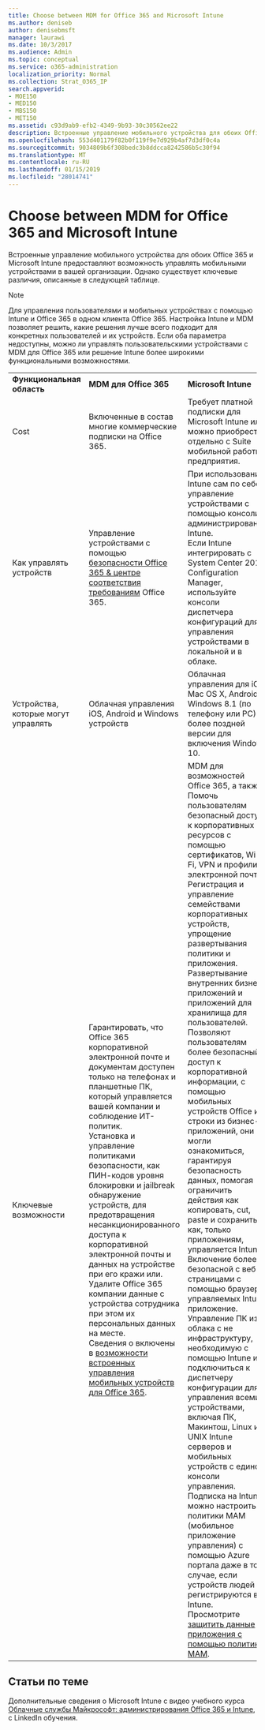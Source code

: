 ```yaml
---
title: Choose between MDM for Office 365 and Microsoft Intune
ms.author: deniseb
author: denisebmsft
manager: laurawi
ms.date: 10/3/2017
ms.audience: Admin
ms.topic: conceptual
ms.service: o365-administration
localization_priority: Normal
ms.collection: Strat_O365_IP
search.appverid:
- MOE150
- MED150
- MBS150
- MET150
ms.assetid: c93d9ab9-efb2-4349-9b93-30c30562ee22
description: Встроенные управление мобильного устройства для обоих Office 365 и Microsoft Intune предоставляют возможность управлять мобильными устройствами в вашей организации. Однако существует ключевые различия, описанного в данном разделе.
ms.openlocfilehash: 553d401179f82b0f119f9e7d929b4af7d3df0c4a
ms.sourcegitcommit: 9034809b6f308bedc3b8ddcca8242586b5c30f94
ms.translationtype: MT
ms.contentlocale: ru-RU
ms.lasthandoff: 01/15/2019
ms.locfileid: "28014741"
---
```

# <a name="choose-between-mdm-for-office-365-and-microsoft-intune"></a>Choose between MDM for Office 365 and Microsoft Intune

Встроенные управление мобильного устройства для обоих Office 365 и Microsoft Intune предоставляют возможность управлять мобильными устройствами в вашей организации. Однако существует ключевые различия, описанные в следующей таблице.
  
> [!NOTE]
> Для управления пользователями и мобильных устройствах с помощью Intune и Office 365 в одном клиента Office 365. Настройка Intune и MDM позволяет решить, какие решения лучше всего подходит для конкретных пользователей и их устройств. Если оба параметра недоступны, можно ли управлять пользовательскими устройствами с MDM для Office 365 или решение Intune более широкими функциональными возможностями. 
  
||||
|:-----|:-----|:-----|
|**Функциональная область** <br/> |**MDM для Office 365** <br/> |**Microsoft Intune** <br/> |
|Cost  <br/> |Включенные в состав многие коммерческие подписки на Office 365.  <br/> |Требует платной подписки для Microsoft Intune или можно приобрести отдельно с Suite мобильной работы предприятия.  <br/> |
|Как управлять устройств  <br/> |Управление устройствами с помощью [безопасности Office 365 &amp; центре соответствия требованиям](https://protection.office.com) Office 365.  <br/> |При использовании Intune сам по себе управление устройствами с помощью консоли администрирования Intune.  <br/> Если Intune интегрировать с System Center 2012 Configuration Manager, используйте консоли диспетчера конфигураций для управления устройствами в локальной и в облаке.  <br/> |
|Устройства, которые могут управлять  <br/> |Облачная управления iOS, Android и Windows устройств  <br/> |Облачная управления для iOS, Mac OS X, Android, Windows 8.1 (по телефону или PC) и более поздней версии для включения Windows 10. <br/> |
|Ключевые возможности  <br/> |Гарантировать, что Office 365 корпоративной электронной почте и документам доступен только на телефонах и планшетные ПК, который управляется вашей компании и соблюдение ИТ-политик.  <br/> Установка и управление политиками безопасности, как ПИН-кодов уровня блокировки и jailbreak обнаружение устройств, для предотвращения несанкционированного доступа к корпоративной электронной почты и данных на устройстве при его кражи или.  <br/> Удалите Office 365 компании данные с устройства сотрудника при этом их персональных данных на месте.  <br/> Сведения о включены в [возможности встроенных управления мобильных устройств для Office 365](https://support.office.com/article/a1da44e5-7475-4992-be91-9ccec25905b0).  <br/> |MDM для возможностей Office 365, а также:  <br/> Помочь пользователям безопасный доступ к корпоративных ресурсов с помощью сертификатов, Wi-Fi, VPN и профили электронной почты.  <br/> Регистрация и управление семействами корпоративных устройств, упрощение развертывания политики и приложения.  <br/> Развертывание внутренних бизнес-приложений и приложений для хранилища для пользователей.  <br/> Позволяют пользователям более безопасный доступ к корпоративной информации, с помощью мобильных устройств Office и строки из бизнес-приложений, они могли ознакомиться, гарантируя безопасность данных, помогая ограничить действия как копировать, cut, paste и сохранить как, только приложениям, управляется Intune.  <br/> Включение более безопасной с веб-страницами с помощью браузера управляемых Intune приложение.  <br/> Управление ПК из облака с не инфраструктуру, необходимую с помощью Intune или подключиться к диспетчеру конфигурации для управления всеми устройствами, включая ПК, Макинтош, Linux и UNIX Intune серверов и мобильных устройств с единой консоли управления.  <br/> Подписка на Intune можно настроить политики MAM (мобильное приложение управления) с помощью Azure портала даже в том случае, если устройств людей не регистрируются в Intune. Просмотрите [защитить данные приложения с помощью политик MAM](https://go.microsoft.com/fwlink/?LinkId=825439).<br/> |


## <a name="related-topics"></a>Статьи по теме
   
Дополнительные сведения о Microsoft Intune с видео учебного курса [Облачные службы Майкрософт: администрирования Office 365 и Intune](https://support.office.com/article/c1224e20-3d49-4f40-99ee-fd0991880376.aspx), с LinkedIn обучения.
  

